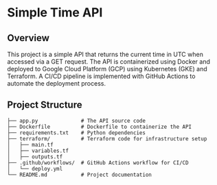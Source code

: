 # Simple Time API

## Overview
This project is a simple API that returns the current time in UTC when accessed via a GET request. The API is containerized using Docker and deployed to Google Cloud Platform (GCP) using Kubernetes (GKE) and Terraform. A CI/CD pipeline is implemented with GitHub Actions to automate the deployment process.

## Project Structure

```plaintext
├── app.py              # The API source code
├── Dockerfile          # Dockerfile to containerize the API
├── requirements.txt    # Python dependencies
├── terraform/          # Terraform code for infrastructure setup
│   ├── main.tf
│   ├── variables.tf
│   ├── outputs.tf
├── .github/workflows/  # GitHub Actions workflow for CI/CD
│   └── deploy.yml
└── README.md           # Project documentation